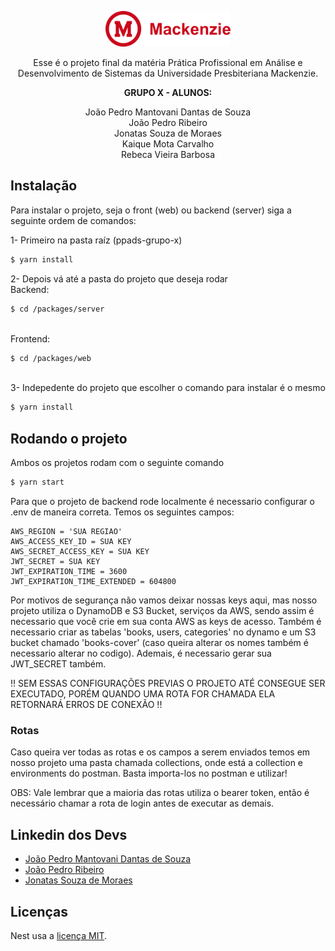 <p align="center">
  <a href="https://www.mackenzie.br/" target="blank"><img src="./mackenzie-logo.png" width="200" alt="Mackenzie Logo" /></a>
</p>

<div align="center" >

<p>Esse é o projeto final da matéria Prática Profissional em Análise e Desenvolvimento de Sistemas da Universidade Presbiteriana Mackenzie.</p>

<p><strong>GRUPO X - ALUNOS:</strong></p>

<p>João Pedro Mantovani Dantas de Souza
<br>João Pedro Ribeiro
<br>Jonatas Souza de Moraes
<br>Kaique Mota Carvalho
<br>Rebeca Vieira Barbosa
</p>

</div>

## Instalação

Para instalar o projeto, seja o front (web) ou backend (server) siga a seguinte ordem de comandos:

1- Primeiro na pasta raíz (ppads-grupo-x)

```bash
$ yarn install
```

2- Depois vá até a pasta do projeto que deseja rodar
<br>Backend:

```bash
$ cd /packages/server
```

<br>Frontend:

```bash
$ cd /packages/web
```

<br> 3- Indepedente do projeto que escolher o comando para instalar é o mesmo

```bash
$ yarn install
```

## Rodando o projeto

Ambos os projetos rodam com o seguinte comando

```bash
$ yarn start
```

Para que o projeto de backend rode localmente é necessario configurar o .env de maneira correta.
Temos os seguintes campos:

```
AWS_REGION = 'SUA REGIAO'
AWS_ACCESS_KEY_ID = SUA KEY
AWS_SECRET_ACCESS_KEY = SUA KEY
JWT_SECRET = SUA KEY
JWT_EXPIRATION_TIME = 3600
JWT_EXPIRATION_TIME_EXTENDED = 604800
```

Por motivos de segurança não vamos deixar nossas keys aqui, mas nosso projeto utiliza o DynamoDB e S3 Bucket, serviços da AWS, sendo assim é necessario que você crie em sua conta AWS as keys de acesso. Também é necessario criar as tabelas 'books, users, categories' no dynamo e um S3 bucket chamado 'books-cover' (caso queira alterar os nomes também é necessario alterar no codigo). Ademais, é necessario gerar sua JWT_SECRET também.

!! SEM ESSAS CONFIGURAÇÕES PREVIAS O PROJETO ATÉ CONSEGUE SER EXECUTADO, PORÉM QUANDO UMA ROTA FOR CHAMADA ELA RETORNARÁ ERROS DE CONEXÃO !!

### Rotas

Caso queira ver todas as rotas e os campos a serem enviados temos em nosso projeto uma pasta chamada collections, onde está a collection e environments do postman. Basta importa-los no postman e utilizar!

OBS: Vale lembrar que a maioria das rotas utiliza o bearer token, então é necessário chamar a rota de login antes de executar as demais.

## Linkedin dos Devs

- [João Pedro Mantovani Dantas de Souza](https://www.linkedin.com/in/jpmantovani/)
- [João Pedro Ribeiro](https://www.linkedin.com/in/joao-pr/)
- [Jonatas Souza de Moraes](https://www.linkedin.com/in/jonatas-souza-de-moraes-69a539b2/)

## Licenças

Nest usa a [licença MIT](LICENSE).
